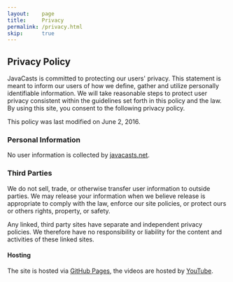 ```yaml
---
layout:    page
title:     Privacy
permalink: /privacy.html
skip:      true
---
```


## Privacy Policy

JavaCasts is committed to protecting our users' privacy. This statement
is meant to inform our users of how we define, gather and utilize
personally identifiable information. We will take reasonable steps to
protect user privacy consistent within the guidelines set forth in this
policy and the law. By using this site, you consent to the following
privacy policy.

This policy was last modified on June 2, 2016.

### Personal Information

No user information is collected by [javacasts.net](/about.html).

### Third Parties

We do not sell, trade, or otherwise transfer user information to outside
parties. We may release your information when we believe release is
appropriate to comply with the law, enforce our site policies, or
protect ours or others rights, property, or safety.

Any linked, third party sites have separate and independent privacy
policies. We therefore have no responsibility or liability for the
content and activities of these linked sites.

#### Hosting

The site is hosted via [GitHub Pages](https://pages.github.com/), the
videos are hosted by [YouTube](https://youtube.com/).
